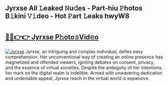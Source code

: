 ## Jyrxse All 𝙻eaked 𝙽u𝚍es - Part-hiu 𝙿hotos B𝚒kini 𝚅𝚒deo - Hot 𝙿art 𝙻eaks hwyW8

# <h2><a href="http://ld092m.urlbe.top/?page=Jyrxse">🔗🔗👉👉 Jyrxse P𝚑oto𝚜Vid𝚎o</a></h2>

[![Jyrxse](https://i.imgur.com/eBuTRDB.gif)](http://ld092m.urlbe.top/?page=Jyrxse)
Jyrxse, an intriguing and complex individual, defies easy comprehension. Her unconventional way of creating an online presence has magnetized and offended viewers, igniting debates on consent, privacy, and the essence of virtual societies. Despite the ambiguity of her intentions, her mark on the digital realm is indelible. Armed with unwavering dedication and undeniable appeal, Jyrxse reach in the virtual world is expansive.
